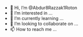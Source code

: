 - 👋 Hi, I’m @Abdur8Razzak1Roton
- 👀 I’m interested in ...
- 🌱 I’m currently learning ...
- 💞️ I’m looking to collaborate on ...
- 📫 How to reach me ...

<!---
Abdur8Razzak1Roton/Abdur8Razzak1Roton is a ✨ special ✨ repository because its `README.md` (this file) appears on your GitHub profile.
You can click the Preview link to take a look at your changes.
--->
